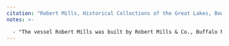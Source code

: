 ```yaml
---
citation: "Robert Mills, Historical Collections of the Great Lakes, Bowling Green State University."
notes: >-

  - "The vessel Robert Mills was built by Robert Mills & Co., Buffalo NY, 1888. Official Number: 110774, Rig: Propeller, Length: 256.00, Width: 40.16, Depth: 20.16, Gross Tonnage: 1790.50, Net Tonnage: 1522.17, Hull Material: Wood. First enrollment issued at Buffalo, NY, June 1, 1888. Measures change, Buffalo, NY, May 7, 1906 (256 x 40.16 x 23.42; 2070 gross - 1712 net). Dismantled and abandoned at Ecorse, MI, in 1928. Hull reportedly sunk off Southeast Shoal, Lake Erie, in same year, while in tow for Cleveland, OH, and use as a dock." (Ibid.)
---
```



